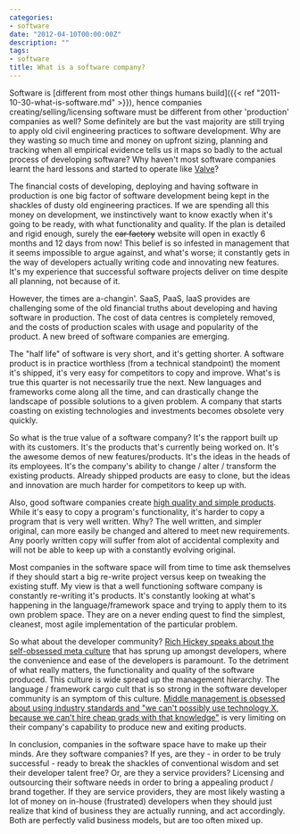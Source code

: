 ```yaml
---
categories:
- software
date: "2012-04-10T00:00:00Z"
description: ""
tags:
- software
title: What is a software company?
---
```


Software is [different from most other things humans build]({{< ref "2011-10-30-what-is-software.md" >}}), hence companies creating/selling/licensing software must be different from other 'production' companies as well? Some definitely are but the vast majority are still trying to apply old civil engineering practices to software development. Why are they wasting so much time and money on upfront sizing, planning and tracking when all empirical evidence tells us it maps so badly to the actual process of developing software? Why haven't most software companies learnt the hard lessons and started to operate like [Valve](http://www.valvesoftware.com/company/Valve_Handbook_LowRes.pdf)?

The financial costs of developing, deploying and having software in production is one big factor of software development being kept in the shackles of dusty old engineering practices. If we are spending all this money on development, we instinctively want to know exactly when it's going to be ready, with what functionality and quality. If the plan is detailed and rigid enough, surely the ~~car factory~~ website will open in exactly 6 months and 12 days from now! This belief is so infested in management that it seems impossible to argue against, and what's worse; it constantly gets in the way of developers actually writing code and innovating new features. It's my experience that successful software projects deliver on time despite all planning, not because of it.

However, the times are a-changin'. SaaS, PaaS, IaaS provides are challenging some of the old financial truths about developing and having software in production. The cost of data centres is completely removed, and the costs of production scales with usage and popularity of the product. A new breed of software companies are emerging.

The "half life" of software is very short, and it's getting shorter. A software product is in practice worthless (from a technical standpoint) the moment it's shipped, it's very easy for competitors to copy and improve. What's is true this quarter is not necessarily true the next. New languages and frameworks come along all the time, and can drastically change the landscape of possible solutions to a given problem. A company that starts coasting on existing technologies and investments becomes obsolete very quickly.

So what is the true value of a software company? It's the rapport built up with its customers. It's the products that's currently being worked on. It's the awesome demos of new features/products. It's the ideas in the heads of its employees. It's the company's ability to change / alter / transform the existing products. Already shipped products are easy to clone, but the ideas and innovation are much harder for competitors to keep up with.

Also, good software companies create [high quality and simple products](http://www.infoq.com/presentations/Simple-Made-Easy). While it's easy to copy a program's functionality, it's harder to copy a program that is very well written. Why? The well written, and simpler original, can more easily be changed and altered to meet new requirements. Any poorly written copy will suffer from alot of accidental complexity and will not be able to keep up with a constantly evolving original.

Most companies in the software space will from time to time ask themselves if they should start a big re-write project versus keep on tweaking the existing stuff. My view is that a well functioning software company is constantly re-writing it's products. It's constantly looking at what's happening in the language/framework space and trying to apply them to its own problem space. They are on a never ending quest to find the simplest, cleanest, most agile implementation of the particular problem.

So what about the developer community? [Rich Hickey speaks about the self-obsessed meta culture](http://www.confreaks.com/videos/860-railsconf2012-keynote-simplicity-matters) that has sprung up amongst developers, where the convenience and ease of the developers is paramount. To the detriment of what really matters, the functionality and quality of the software produced. This culture is wide spread up the management hierarchy. The language / framework cargo cult that is so strong in the software developer community is an symptom of this culture. [Middle management is obsessed about using industry standards and "we can't possibly use technology X, because we can't hire cheap grads with that knowledge"](http://www.paulgraham.com/icad.html) is very limiting on their company's capability to produce new and exiting products.

In conclusion, companies in the software space have to make up their minds. Are they software companies? If yes, are they - in order to be truly successful - ready to break the shackles of conventional wisdom and set their developer talent free? Or, are they a service providers? Licensing and outsourcing their software needs in order to bring a appealing product / brand together. If they are service providers, they are most likely wasting a lot of money on in-house (frustrated) developers when they should just realize that kind of business they are actually running, and act accordingly. Both are perfectly valid business models, but are too often mixed up.
